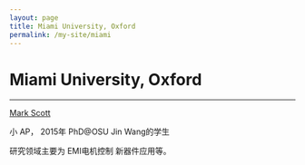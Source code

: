 ```yaml
---
layout: page
title: Miami University, Oxford
permalink: /my-site/miami
---
```

# Miami University, Oxford

---

[Mark Scott](http://www.miamioh.edu/cec/academics/departments/ece/about/faculty-staff/scott-bio/)

小 AP， 2015年 PhD@OSU Jin Wang的学生

研究领域主要为 EMI电机控制 新器件应用等。
